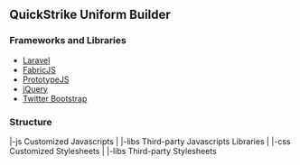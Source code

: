## QuickStrike Uniform Builder 


### Frameworks and Libraries

* [Laravel](http://laravel.com)
* [FabricJS](http://fabricjs.com/fabric-intro-part-1/)
* [PrototypeJS](http://prototypejs.org/)
* [jQuery](http://jquery.com)
* [Twitter Bootstrap](http://getbootstrap.com/)

### Structure

|-js         Customized Javascripts
|  |-libs    Third-party Javascripts Libraries
|
|-css        Customized Stylesheets
|  |-libs    Third-party Stylesheets

